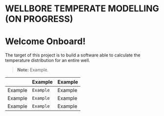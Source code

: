 # WELLBORE TEMPERATE MODELLING  (ON PROGRESS)
# Welcome Onboard!

The target of this project is to build a software able to calculate the temperature distribution for an entire well. 


> **Note:** Example.


|          |Example      |Example   |
|----------|-------------|----------|
|Example   |`Example`    |Example   |
|Example   |`Example`    |Example   |
|Example   |`Example`    |Example   |
